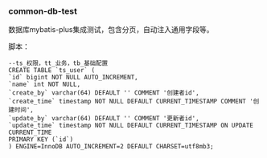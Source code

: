 ### common-db-test

数据库mybatis-plus集成测试，包含分页，自动注入通用字段等。

脚本：

    --ts_权限，tt_业务，tb_基础配置
    CREATE TABLE `ts_user` (
    `id` bigint NOT NULL AUTO_INCREMENT,
    `name` int NOT NULL,
    `create_by` varchar(64) DEFAULT '' COMMENT '创建者id',
    `create_time` timestamp NOT NULL DEFAULT CURRENT_TIMESTAMP COMMENT '创建时间',
    `update_by` varchar(64) DEFAULT '' COMMENT '更新者id',
    `update_time` timestamp NOT NULL DEFAULT CURRENT_TIMESTAMP ON UPDATE CURRENT_TIME
    PRIMARY KEY (`id`)
    ) ENGINE=InnoDB AUTO_INCREMENT=2 DEFAULT CHARSET=utf8mb3;
